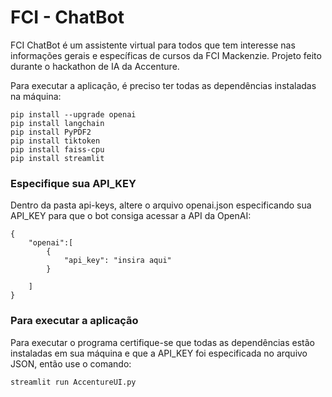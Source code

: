 # FCI - ChatBot
FCI ChatBot é um assistente virtual para todos que tem interesse nas informações gerais e específicas de cursos da FCI Mackenzie. 
Projeto feito durante o hackathon de IA da Accenture.

Para executar a aplicação, é preciso ter todas as dependências instaladas na máquina:
```
pip install --upgrade openai
pip install langchain
pip install PyPDF2
pip install tiktoken
pip install faiss-cpu
pip install streamlit
```
### Especifique sua API_KEY
Dentro da pasta api-keys, altere o arquivo openai.json especificando sua API_KEY para que o bot consiga acessar a API da OpenAI:

```
{
	"openai":[
		{
			"api_key": "insira aqui"
		}

	]
}
```

### Para executar a aplicação
Para executar o programa certifique-se que todas as dependências estão instaladas em sua máquina e que a API_KEY foi especificada no arquivo JSON, então use o comando:

```
streamlit run AccentureUI.py
```

